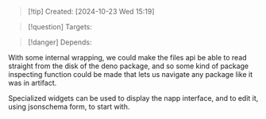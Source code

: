 
>[!tip] Created: [2024-10-23 Wed 15:19]

>[!question] Targets: 

>[!danger] Depends: 

With some internal wrapping, we could make the files api be able to read straight from the disk of the deno package, and so some kind of package inspecting function could be made that lets us navigate any package like it was in artifact.

Specialized widgets can be used to display the napp interface, and to edit it, using jsonschema form, to start with.